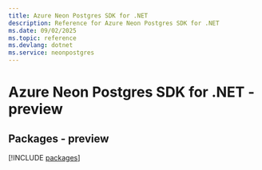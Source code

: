 ```yaml
---
title: Azure Neon Postgres SDK for .NET
description: Reference for Azure Neon Postgres SDK for .NET
ms.date: 09/02/2025
ms.topic: reference
ms.devlang: dotnet
ms.service: neonpostgres
---
```

# Azure Neon Postgres SDK for .NET - preview
## Packages - preview
[!INCLUDE [packages](neon-postgres-index.md)]